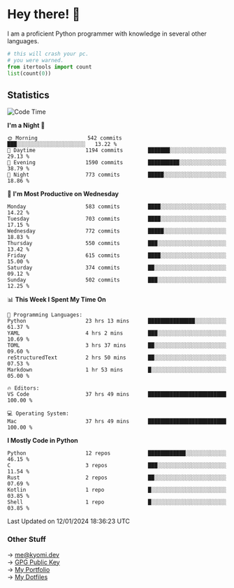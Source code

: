 # Hey there! 👋

I am a proficient Python programmer with knowledge in several other languages.

```py
# this will crash your pc.
# you were warned.
from itertools import count
list(count(0))
```

## Statistics
<!--START_SECTION:waka-->
![Code Time](http://img.shields.io/badge/Code%20Time-770%20hrs%2023%20mins-blue)

**I'm a Night 🦉** 

```text
🌞 Morning                542 commits         ███░░░░░░░░░░░░░░░░░░░░░░   13.22 % 
🌆 Daytime                1194 commits        ███████░░░░░░░░░░░░░░░░░░   29.13 % 
🌃 Evening                1590 commits        ██████████░░░░░░░░░░░░░░░   38.79 % 
🌙 Night                  773 commits         █████░░░░░░░░░░░░░░░░░░░░   18.86 % 
```
📅 **I'm Most Productive on Wednesday** 

```text
Monday                   583 commits         ████░░░░░░░░░░░░░░░░░░░░░   14.22 % 
Tuesday                  703 commits         ████░░░░░░░░░░░░░░░░░░░░░   17.15 % 
Wednesday                772 commits         █████░░░░░░░░░░░░░░░░░░░░   18.83 % 
Thursday                 550 commits         ███░░░░░░░░░░░░░░░░░░░░░░   13.42 % 
Friday                   615 commits         ████░░░░░░░░░░░░░░░░░░░░░   15.00 % 
Saturday                 374 commits         ██░░░░░░░░░░░░░░░░░░░░░░░   09.12 % 
Sunday                   502 commits         ███░░░░░░░░░░░░░░░░░░░░░░   12.25 % 
```


📊 **This Week I Spent My Time On** 

```text
💬 Programming Languages: 
Python                   23 hrs 13 mins      ███████████████░░░░░░░░░░   61.37 % 
YAML                     4 hrs 2 mins        ███░░░░░░░░░░░░░░░░░░░░░░   10.69 % 
TOML                     3 hrs 37 mins       ██░░░░░░░░░░░░░░░░░░░░░░░   09.60 % 
reStructuredText         2 hrs 50 mins       ██░░░░░░░░░░░░░░░░░░░░░░░   07.53 % 
Markdown                 1 hr 53 mins        █░░░░░░░░░░░░░░░░░░░░░░░░   05.00 % 

🔥 Editors: 
VS Code                  37 hrs 49 mins      █████████████████████████   100.00 % 

💻 Operating System: 
Mac                      37 hrs 49 mins      █████████████████████████   100.00 % 
```

**I Mostly Code in Python** 

```text
Python                   12 repos            ████████████░░░░░░░░░░░░░   46.15 % 
C                        3 repos             ███░░░░░░░░░░░░░░░░░░░░░░   11.54 % 
Rust                     2 repos             ██░░░░░░░░░░░░░░░░░░░░░░░   07.69 % 
Kotlin                   1 repo              █░░░░░░░░░░░░░░░░░░░░░░░░   03.85 % 
Shell                    1 repo              █░░░░░░░░░░░░░░░░░░░░░░░░   03.85 % 
```




 Last Updated on 12/01/2024 18:36:23 UTC
<!--END_SECTION:waka-->

### Other Stuff

→ [me@kyomi.dev](mailto:me@kyomi.dev)\
→ [GPG Public Key](https://github.com/bitterteriyaki.gpg)\
→ [My Portfolio](https://kyomi.dev)\
→ [My Dotfiles](https://github.com/bitterteriyaki/dotfiles)
